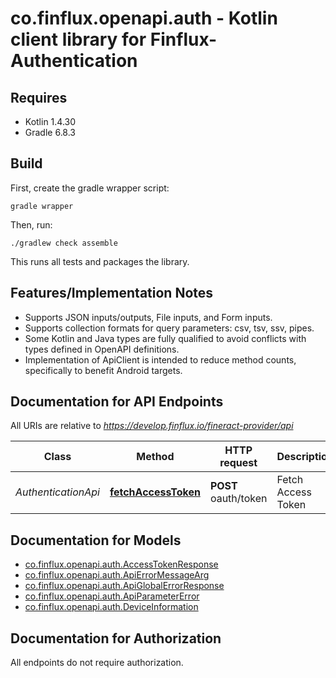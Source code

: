# co.finflux.openapi.auth - Kotlin client library for Finflux-Authentication

## Requires

* Kotlin 1.4.30
* Gradle 6.8.3

## Build

First, create the gradle wrapper script:

```
gradle wrapper
```

Then, run:

```
./gradlew check assemble
```

This runs all tests and packages the library.

## Features/Implementation Notes

* Supports JSON inputs/outputs, File inputs, and Form inputs.
* Supports collection formats for query parameters: csv, tsv, ssv, pipes.
* Some Kotlin and Java types are fully qualified to avoid conflicts with types defined in OpenAPI definitions.
* Implementation of ApiClient is intended to reduce method counts, specifically to benefit Android targets.

<a name="documentation-for-api-endpoints"></a>
## Documentation for API Endpoints

All URIs are relative to *https://develop.finflux.io/fineract-provider/api*

Class | Method | HTTP request | Description
------------ | ------------- | ------------- | -------------
*AuthenticationApi* | [**fetchAccessToken**](docs/AuthenticationApi.md#fetchaccesstoken) | **POST** oauth/token | Fetch Access Token


<a name="documentation-for-models"></a>
## Documentation for Models

 - [co.finflux.openapi.auth.AccessTokenResponse](docs/AccessTokenResponse.md)
 - [co.finflux.openapi.auth.ApiErrorMessageArg](docs/ApiErrorMessageArg.md)
 - [co.finflux.openapi.auth.ApiGlobalErrorResponse](docs/ApiGlobalErrorResponse.md)
 - [co.finflux.openapi.auth.ApiParameterError](docs/ApiParameterError.md)
 - [co.finflux.openapi.auth.DeviceInformation](docs/DeviceInformation.md)


<a name="documentation-for-authorization"></a>
## Documentation for Authorization

All endpoints do not require authorization.
